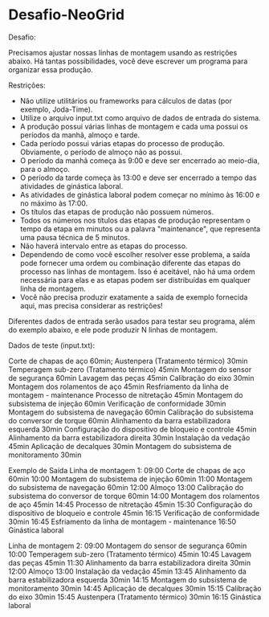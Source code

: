 # Desafio-NeoGrid


Desafio:

Precisamos ajustar nossas linhas de montagem usando as restrições abaixo.
Há tantas possibilidades, você deve escrever um programa para organizar essa produção.

Restrições:

- Não utilize utilitários ou frameworks para cálculos de datas (por exemplo, Joda-Time).
- Utilize o arquivo input.txt como arquivo de dados de entrada do sistema.
- A produção possui várias linhas de montagem e cada uma possui os períodos da manhã, almoço e tarde.
- Cada período possui várias etapas do processo de produção. Obviamente, o período de almoço não as possui.
- O período da manhã começa às 9:00 e deve ser encerrado ao meio-dia, para o almoço.
- O período da tarde começa às 13:00 e deve ser encerrado a tempo das atividades de ginástica laboral.
- As atividades de ginástica laboral podem começar no mínimo às 16:00 e no máximo às 17:00.
- Os títulos das etapas de produção não possuem números.
- Todos os números nos títulos das etapas de produção representam o tempo da etapa em minutos ou a palavra "maintenance", que representa uma pausa técnica de 5 minutos.
- Não haverá intervalo entre as etapas do processo.
- Dependendo de como você escolher resolver esse problema, a saída pode fornecer uma ordem ou combinação diferente das etapas do processo nas linhas de montagem. Isso é aceitável, não há uma ordem necessária para elas e as etapas podem ser distribuídas em qualquer linha de montagem.
- Você não precisa produzir exatamente a saída de exemplo fornecida aqui, mas precisa considerar as restrições!

Diferentes dados de entrada serão usados para testar seu programa, além do exemplo abaixo, e ele pode produzir N linhas de montagem.


Dados de teste (input.txt):

Corte de chapas de aço 60min;
Austenpera (Tratamento térmico) 30min
Temperagem sub-zero (Tratamento térmico) 45min
Montagem do sensor de segurança 60min
Lavagem das peças 45min
Calibração do eixo 30min
Montagem dos rolamentos de aço 45min
Resfriamento da linha de montagem - maintenance
Processo de nitretação 45min
Montagem do subsistema de injeção 60min
Verificação de conformidade 30min
Montagem do subsistema de navegação 60min
Calibração do subsistema do conversor de torque 60min
Alinhamento da barra estabilizadora esquerda 30min
Configuração do dispositivo de bloqueio e controle 45min
Alinhamento da barra estabilizadora direita 30min
Instalação da vedação 45min
Aplicação de decalques 30min
Montagem do subsistema de monitoramento 30min

Exemplo de Saída
Linha de montagem 1:
09:00 Corte de chapas de aço 60min
10:00 Montagem do subsistema de injeção 60min
11:00 Montagem do subsistema de navegação 60min
12:00 Almoço
13:00 Calibração do subsistema do conversor de torque 60min
14:00 Montagem dos rolamentos de aço 45min
14:45 Processo de nitretação 45min
15:30 Configuração do dispositivo de bloqueio e controle 45min
16:15 Verificação de conformidade 30min
16:45 Esfriamento da linha de montagem - maintenance
16:50 Ginástica laboral

Linha de montagem 2:
09:00 Montagem do sensor de segurança 60min
10:00 Temperagem sub-zero (Tratamento térmico) 45min
10:45 Lavagem das peças 45min
11:30 Alinhamento da barra estabilizadora direita 30min
12:00 Almoço
13:00 Instalação da vedação 45min
13:45 Alinhamento da barra estabilizadora esquerda 30min
14:15 Montagem do subsistema de monitoramento 30min
14:45 Aplicação de decalques 30min
15:15 Calibração do eixo 30min
15:45 Austenpera (Tratamento térmico) 30min
16:15 Ginástica laboral
